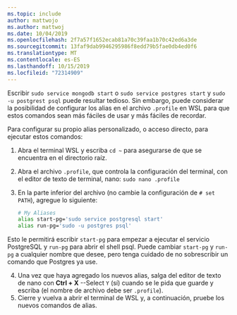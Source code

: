```yaml
---
ms.topic: include
author: mattwojo
ms.author: mattwoj
ms.date: 10/04/2019
ms.openlocfilehash: 2f7a57f1652ecab81a70c39faa1b70c42ed6a3de
ms.sourcegitcommit: 13faf9dab9946295986f8edd79b5fae0db4ed0f6
ms.translationtype: MT
ms.contentlocale: es-ES
ms.lasthandoff: 10/15/2019
ms.locfileid: "72314909"
---
```

Escribir `sudo service mongodb start` o `sudo service postgres start` y `sudo -u postgrest psql` puede resultar tedioso.  Sin embargo, puede considerar la posibilidad de configurar los alias en el archivo `.profile` en WSL para que estos comandos sean más fáciles de usar y más fáciles de recordar. 

Para configurar su propio alias personalizado, o acceso directo, para ejecutar estos comandos:

1. Abra el terminal WSL y escriba `cd ~` para asegurarse de que se encuentra en el directorio raíz.
2. Abra el archivo `.profile`, que controla la configuración del terminal, con el editor de texto de terminal, nano: `sudo nano .profile`
3. En la parte inferior del archivo (no cambie la configuración de `# set PATH`), agregue lo siguiente:

    ```bash
    # My Aliases
    alias start-pg='sudo service postgresql start'
    alias run-pg='sudo -u postgres psql'
    ```

Esto le permitirá escribir `start-pg` para empezar a ejecutar el servicio PostgreSQL y `run-pg` para abrir el shell psql. Puede cambiar `start-pg` y `run-pg` a cualquier nombre que desee, pero tenga cuidado de no sobrescribir un comando que Postgres ya use.

4. Una vez que haya agregado los nuevos alias, salga del editor de texto de nano con **Ctrl + X** --Select `Y` (sí) cuando se le pida que guarde y escriba (el nombre de archivo debe ser `.profile`).
5. Cierre y vuelva a abrir el terminal de WSL y, a continuación, pruebe los nuevos comandos de alias.
